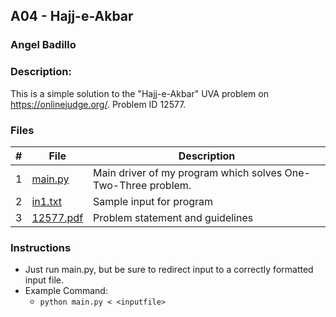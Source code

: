 ## A04 - Hajj-e-Akbar
### Angel Badillo
### Description:

This is a simple solution to the "Hajj-e-Akbar" UVA problem on https://onlinejudge.org/. Problem ID 12577.

### Files

| # | File                   | Description                                                   |
|:-:|------------------------|---------------------------------------------------------------|
| 1 | [main.py](main.py)     | Main driver of my program which solves One-Two-Three problem. |
| 2 | [in1.txt](in1.txt)     | Sample input for program                                      |
| 3 | [12577.pdf](12577.pdf) | Problem statement and guidelines                              |

### Instructions

- Just run main.py, but be sure to redirect
input to a correctly formatted input file.
- Example Command:
    - `python main.py < <inputfile>`